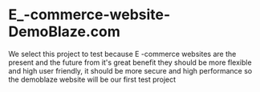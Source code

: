 # E_-commerce-website-DemoBlaze.com
We select this project to test because E -commerce websites are the present and the future from it's great benefit they should be more flexible and high user friendly, it should be more secure and high performance so the demoblaze  website will be our first test project
